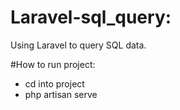 # Laravel-sql_query:

Using Laravel to query SQL data.

#How to run project:
- cd into project
- php artisan serve

